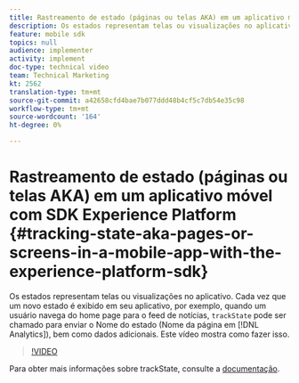```yaml
---
title: Rastreamento de estado (páginas ou telas AKA) em um aplicativo móvel com SDK Experience Platform
description: Os estados representam telas ou visualizações no aplicativo. Cada vez que um novo estado é exibido em seu aplicativo, por exemplo, quando um usuário navega do home page para o feed de notícias, "trackState" pode ser chamado para enviar o State Name (Page Name in Analytics), bem como dados adicionais. Este vídeo mostra como fazer isso.
feature: mobile sdk
topics: null
audience: implementer
activity: implement
doc-type: technical video
team: Technical Marketing
kt: 2562
translation-type: tm+mt
source-git-commit: a42658cfd4bae7b077ddd48b4cf5c7db54e35c98
workflow-type: tm+mt
source-wordcount: '164'
ht-degree: 0%

---
```



# Rastreamento de estado (páginas ou telas AKA) em um aplicativo móvel com SDK Experience Platform {#tracking-state-aka-pages-or-screens-in-a-mobile-app-with-the-experience-platform-sdk}

Os estados representam telas ou visualizações no aplicativo. Cada vez que um novo estado é exibido em seu aplicativo, por exemplo, quando um usuário navega do home page para o feed de notícias, `trackState` pode ser chamado para enviar o Nome do estado (Nome da página em [!DNL Analytics]), bem como dados adicionais. Este vídeo mostra como fazer isso.

>[!VIDEO](https://video.tv.adobe.com/v/26260/?quality=12)

Para obter mais informações sobre trackState, consulte a [documentação](https://aep-sdks.gitbook.io/docs/using-mobile-extensions/mobile-core/configuration-reference/mobile-core-api-reference).
